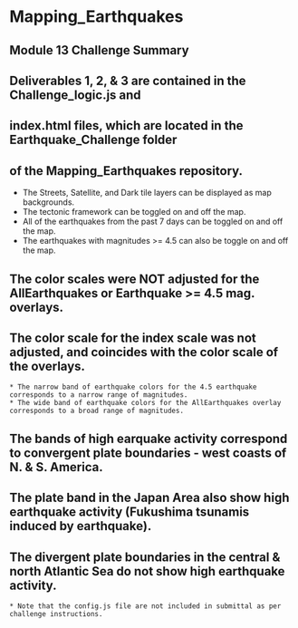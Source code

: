 # Mapping_Earthquakes

## Module 13 Challenge Summary

## Deliverables 1, 2, & 3 are contained in the Challenge_logic.js and
## index.html files, which are located in the Earthquake_Challenge folder
## of the Mapping_Earthquakes repository.

* The Streets, Satellite, and Dark tile layers can be displayed as map backgrounds.
* The tectonic framework can be toggled on and off the map.
* All of the earthquakes from the past 7 days can be toggled on and off the map.
* The earthquakes with magnitudes >= 4.5 can also be toggle on and off the map.


## The color scales were NOT adjusted for the AllEarthquakes or Earthquake >= 4.5 mag. overlays.
## The color scale for the index scale was not adjusted, and coincides with the color scale of the overlays.

    * The narrow band of earthquake colors for the 4.5 earthquake corresponds to a narrow range of magnitudes.
    * The wide band of earthquake colors for the AllEarthquakes overlay corresponds to a broad range of magnitudes.


##  The bands of high earquake activity correspond to convergent plate boundaries - west coasts of N. & S. America.
##  The plate band in the Japan Area also show high earthquake activity (Fukushima tsunamis induced by earthquake).
##  The divergent plate boundaries in the central & north Atlantic Sea do not show high earthquake activity.

    * Note that the config.js file are not included in submittal as per challenge instructions.
